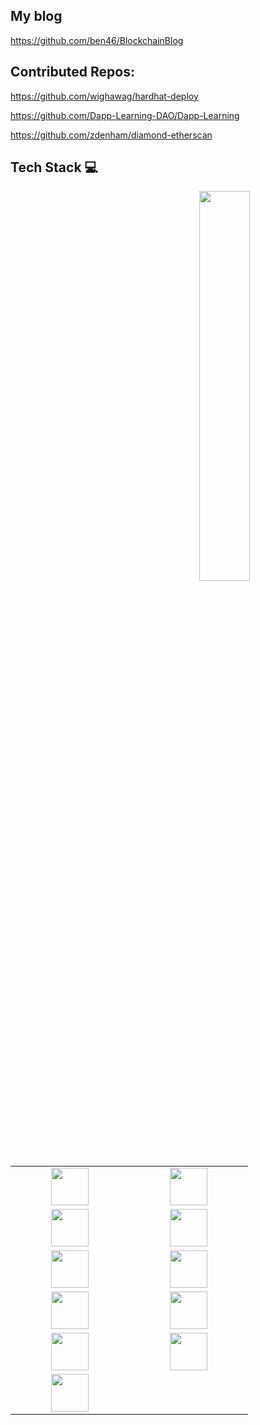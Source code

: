 ## My blog

https://github.com/ben46/BlockchainBlog

## Contributed Repos:

https://github.com/wighawag/hardhat-deploy

https://github.com/Dapp-Learning-DAO/Dapp-Learning

https://github.com/zdenham/diamond-etherscan

## Tech Stack :computer:
<p>
	<img width="40%" align="right" src="https://github-readme-stats.vercel.app/api?username=ben46&show_icons=true&hide_border=true" />

 <table>
   <tbody>
      <tr> 
          <td align="center" width="20%">
            <img height=60px src="https://github.com/ben46/ben46/assets/1460432/0e8b1b91-d06d-49cd-90d2-7ac8a2d1dcf0"> 
      </td>
        <td align="center" width="20%">
            <img height=60px src="https://github.com/ben46/ben46/assets/1460432/b9cdfcfe-291f-4054-a0e2-579d5cb87b7c"> 
      </td>
      </tr>
      <tr>
        <td align="center" width="20%">
            <img height=60px src="https://github.com/ben46/ben46/assets/1460432/ae54df80-41c7-4d6a-aee4-8df228edf187"> 
      </td>
        <td align="center" width="20%">
            <img height=60px src="https://github.com/ben46/ben46/assets/1460432/b53389e1-a905-4475-9a2a-afaa87ccea7b"> 
      </td>
      </tr>
      <tr>
      <td align="center" width="20%">
            <img height=60px src="https://github.com/ben46/ben46/assets/1460432/c7ca2de3-c92e-4686-bdbf-a57262e81f82"> 
      </td>
      <td align="center" width="20%">
            <img height=60px src="https://github.com/ben46/ben46/assets/1460432/725442b1-2a77-40f3-b159-efba69beb6e3"> 
      </td>
      </tr>
      <tr>
      <td align="center" width="20%">
            <img height=60px src="https://github.com/ben46/ben46/assets/1460432/82a2cd5d-700f-4a7a-ba63-055dfdd096a6"> 
      </td>
      <td align="center" width="20%">
            <img height=60px src="https://github.com/ben46/ben46/assets/1460432/a6c5693c-a5c7-4837-ac1e-cc18f9c5cb24"> 
      </td>
      </tr>   
      <tr>
               <td align="center" width="20%">
            <img height=60px src="https://github.com/ben46/ben46/assets/1460432/9b0b030d-9ce1-4cef-8f0b-4b217868debf"> 
      </td>
      <td align="center" width="20%">
            <img height=60px src="https://github.com/ben46/ben46/assets/1460432/f06c3b00-3529-498c-b7ff-4dbf08e1fa01"> 
      </td>
      </tr>
      <tr><td align="center" width="20%">
            <img height=60px src="https://github.com/ben46/ben46/assets/1460432/f8dc093b-55b8-470c-8ddc-c87a45969392"> 
      </td>
      </tr>
      </tbody>

  </table>
  </p>


